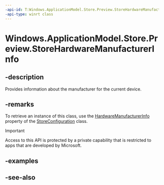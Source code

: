 ```yaml
---
-api-id: T:Windows.ApplicationModel.Store.Preview.StoreHardwareManufacturerInfo
-api-type: winrt class
---
```


<!-- Class syntax.
public class StoreHardwareManufacturerInfo : Windows.ApplicationModel.Store.Preview.IStoreHardwareManufacturerInfo
-->

# Windows.ApplicationModel.Store.Preview.StoreHardwareManufacturerInfo

## -description
Provides information about the manufacturer for the current device.

## -remarks
To retrieve an instance of this class, use the [HardwareManufacturerInfo](storeconfiguration_hardwaremanufacturerinfo.md) property of the [StoreConfiguration](storeconfiguration.md) class.

> [!IMPORTANT]
> Access to this API is protected by a private capability that is restricted to apps that are developed by Microsoft.

## -examples

## -see-also
